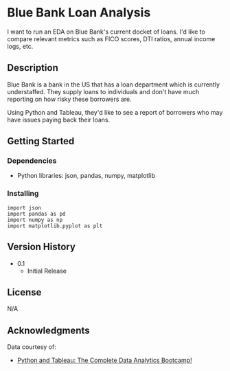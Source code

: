 # Blue Bank Loan Analysis

I want to run an EDA on Blue Bank's current docket of loans. I'd like to compare relevant metrics such as FICO scores, DTI ratios, annual income logs, etc. 

## Description

Blue Bank is a bank in the US that has a loan department which is currently understaffed. They supply loans to individuals and don't have much reporting on how risky these borrowers are. 

Using Python and Tableau, they'd like to see a report of borrowers who may have issues paying back their loans.

## Getting Started

### Dependencies

* Python libraries: json, pandas, numpy, matplotlib

### Installing
```
import json
import pandas as pd
import numpy as np
import matplotlib.pyplot as plt
```

## Version History

* 0.1
    * Initial Release

## License

N/A

## Acknowledgments

Data courtesy of: 
* [Python and Tableau: The Complete Data Analytics Bootcamp!](https://www.udemy.com/course/python-and-tableau-the-complete-data-analytics-bootcamp/)
